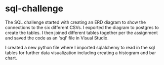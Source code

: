 # sql-challenge

The SQL challenge started with creating an ERD diagram to show the connections to the six different CSVs. I exported the diagram to postgres to create the tables. I then joined different tables together per the assignment and saved the code as an 'sql' file in Visual Studio. 

I created a new python file where I imported sqlalchemy to read in the sql tables for further data visualization including creating a histogram and bar chart.
